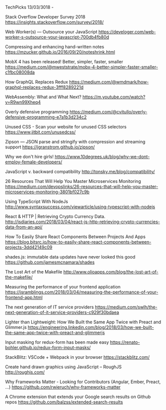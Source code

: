 TechPicks 13/03/3018 - 

Stack Overflow Developer Survey 2018
https://insights.stackoverflow.com/survey/2018/

Web Worker(s) — Outsource your JavaScript
https://develoger.com/web-worker-s-outsource-your-javascript-700db4fb80d

Compressing and enhancing hand-written notes
https://mzucker.github.io/2016/09/20/noteshrink.html

MobX 4 has been released! Better, simpler, faster, smaller
https://medium.com/@mweststrate/mobx-4-better-simpler-faster-smaller-c1fbc08008da

How GraphQL Replaces Redux
https://medium.com/@wmdmark/how-graphql-replaces-redux-3fff8289221d

WebAssembly: What and What Next?
https://m.youtube.com/watch?v=R9wn99Xheq4

Overly defensive programming
https://medium.com/@cvitullo/overly-defensive-programming-e7a1b3d234c2

Unused CSS - Scan your website for unused CSS selectors
https://www.jitbit.com/unusedcss/

Zipson — JSON parse and stringify with compression and streaming support
https://jgranstrom.github.io/zipson/

Why we don't hire girls!
https://www.10degrees.uk/blog/why-we-dont-employ-female-developers/

JavaScript v. backward compatibility
http://tonsky.me/blog/compatibility/

26 Resources That Will Help You Master Microservices Monitoring
https://medium.com/devopslinks/26-resources-that-will-help-you-master-microservices-monitoring-3801bf027c9b

Using TypeScript With NodeJs
http://www.syntaxsuccess.com/viewarticle/using-typescript-with-nodejs

React & HTTP | Retrieving Crypto Currency Data.
http://jsdiaries.com/2018/03/04/react-js-http-retrieving-crypto-currencies-data-from-an-api/

How To Easily Share React Components Between Projects And Apps
https://blog.bitsrc.io/how-to-easily-share-react-components-between-projects-3dd42149c09

shades.js: immutable data updates have never looked this good
https://github.com/jamesmcnamara/shades

The Lost Art of the Makefile
http://www.olioapps.com/blog/the-lost-art-of-the-makefile/

Measuring the performance of your frontend application
https://jsramblings.com/2018/03/04/measuring-the-performance-of-your-frontend-app.html

The next generation of IT service providers
https://medium.com/swlh/the-next-generation-of-it-service-providers-c929f30bdaea

Lighter than Lightweight: How We Built the Same App Twice with Preact and Glimmer.js
https://engineering.linkedin.com/blog/2018/03/how-we-built-the-same-app-twice-with-preact-and-glimmerjs

Input masking for redux-form has been made easy
https://renato-bohler.github.io/redux-form-input-masks/

StackBlitz: VSCode + Webpack in your browser
https://stackblitz.com/

Create hand drawn graphics using JavaScript – RoughJS
http://roughjs.com/

Why Frameworks Matter - Looking for Contributors (Angular, Ember, Preact, ...)
https://github.com/rwieruch/why-frameworks-matter

A Chrome extension that extends your Google search results on Github repos
https://github.com/balzss/extended-search-results